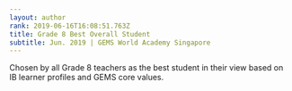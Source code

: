 ```yaml
---
layout: author
rank: 2019-06-16T16:08:51.763Z
title: Grade 8 Best Overall Student
subtitle: Jun. 2019 | GEMS World Academy Singapore
---
```

Chosen by all Grade 8 teachers as the best student in their view based on IB learner profiles and GEMS core values.